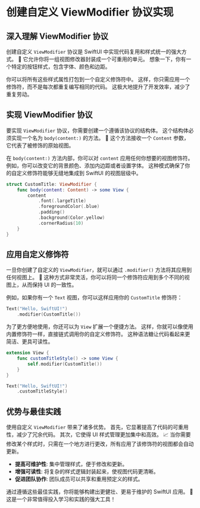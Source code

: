 ﻿# 创建自定义 ViewModifier 协议实现

## 深入理解 ViewModifier 协议

创建自定义 `ViewModifier` 协议是 SwiftUI 中实现代码复用和样式统一的强大方式。 🚀 它允许你将一组视图修改器封装成一个可重用的单元。 想象一下，你有一个特定的按钮样式，包含字体、颜色和边距。

你可以将所有这些样式属性打包到一个自定义修饰符中。 这样，你只需应用一个修饰符，而不是每次都重复编写相同的代码。 这极大地提升了开发效率，减少了重复劳动。

## 实现 ViewModifier 协议

要实现 `ViewModifier` 协议，你需要创建一个遵循该协议的结构体。 这个结构体必须实现一个名为 `body(content:)` 的方法。 🎯 这个方法接收一个 `Content` 参数，它代表了被修饰的原始视图。

在 `body(content:)` 方法内部，你可以对 `content` 应用任何你想要的视图修饰符。 例如，你可以改变它的背景颜色、添加内边距或者设置字体。 这种模式确保了你的自定义修饰符能够无缝地集成到 SwiftUI 的视图层级中。

```swift
struct CustomTitle: ViewModifier {
    func body(content: Content) -> some View {
        content
            .font(.largeTitle)
            .foregroundColor(.blue)
            .padding()
            .background(Color.yellow)
            .cornerRadius(10)
    }
}
```

## 应用自定义修饰符

一旦你创建了自定义的 `ViewModifier`，就可以通过 `.modifier()` 方法将其应用到任何视图上。 🤩 这种方式非常灵活，你可以将同一个修饰符应用到多个不同的视图上，从而保持 UI 的一致性。

例如，如果你有一个 `Text` 视图，你可以这样应用你的 `CustomTitle` 修饰符：

```swift
Text("Hello, SwiftUI!")
    .modifier(CustomTitle())
```

为了更方便地使用，你还可以为 `View` 扩展一个便捷方法。 这样，你就可以像使用内置修饰符一样，直接链式调用你的自定义修饰符。 这种语法糖让代码看起来更简洁、更具可读性。

```swift
extension View {
    func customTitleStyle() -> some View {
        self.modifier(CustomTitle())
    }
}

Text("Hello, SwiftUI!")
    .customTitleStyle()
```

## 优势与最佳实践

使用自定义 `ViewModifier` 带来了诸多优势。 首先，它显著提高了代码的可重用性，减少了冗余代码。 其次，它使得 UI 样式管理更加集中和高效。 📈 当你需要修改某个样式时，只需在一个地方进行更改，所有应用了该修饰符的视图都会自动更新。

*   **提高可维护性**: 集中管理样式，便于修改和更新。
*   **增强可读性**: 将复杂的样式逻辑封装起来，使视图代码更清晰。
*   **促进团队协作**: 团队成员可以共享和重用预定义的样式。

通过遵循这些最佳实践，你将能够构建出更健壮、更易于维护的 SwiftUI 应用。 🚀 这是一个非常值得投入学习和实践的强大工具！


